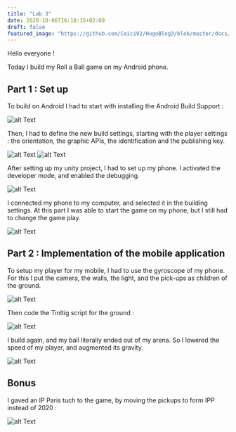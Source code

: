 ```yaml
---
title: "Lab 3"
date: 2020-10-06T16:10:15+02:00
draft: false
featured_image: "https://github.com/Ceici92/HugoBlog3/blob/master/docs/images/Lab3/121064455_633550003949458_2545566836504823763_n.jpg?raw=true"
---
```


Hello everyone !


Today I build my Roll a Ball game on my Android phone.


## Part 1 : Set up

To build on Android I had to start with installing the Android Build Support :

![alt Text](https://github.com/Ceici92/HugoBlog3/blob/master/docs/images/Lab3/Capture.JPG?raw=true "SDK")

Then, I had to define the new build settings, starting with the player settings : the orientation, the graphic APIs, the identification and the publishing key.

![alt Text](https://github.com/Ceici92/HugoBlog3/blob/master/docs/images/Lab3/1.png?raw=true "Phone screen")
![alt Text](https://github.com/Ceici92/HugoBlog3/blob/master/docs/images/Lab3/2.png?raw=true "Phone screen")

After setting up my unity project, I had to set up my phone. I activated the developer mode, and enabled the debugging. 

![alt Text](https://github.com/Ceici92/HugoBlog3/blob/master/docs/images/Lab3/120959576_3379234365523327_2511240152500799826_n.jpg?raw=true "Phone settings")

I connected my phone to my computer, and selected it in the building settings.
At this part I was able to start the game on my phone, but I still had to change the game play. 

![alt Text](https://github.com/Ceici92/HugoBlog3/blob/master/docs/images/Lab3/121064455_633550003949458_2545566836504823763_n.jpg?raw=true "Phone screen")


## Part 2 : Implementation of the mobile application

To setup my player for my mobile, I had to use the gyroscope of my phone. 
For this I put the camera, the walls, the light, and the pick-ups as children of the ground.

![alt Text](https://user-images.githubusercontent.com/71452847/95097521-db5a8f00-072d-11eb-9514-3abf26c6085a.png "Parent")
 
Then code the Tinltig script for the ground :

![alt Text](https://github.com/Ceici92/HugoBlog3/blob/master/docs/images/Lab3/3.png?raw=true "Phone screen")

I build again, and my ball literally ended out of my arena. So I lowered the speed of my player, and augmented its gravity. 

![alt Text](https://github.com/Ceici92/HugoBlog3/blob/master/docs/images/Lab3/Lab3.gif?raw=true "Gif")


## Bonus

I gaved an IP Paris tuch to the game, by moving the pickups to form IPP instead of 2020 :

![alt Text](https://github.com/Ceici92/HugoBlog3/blob/master/docs/images/Lab2/IPP.JPG?raw=true "IPParis")
